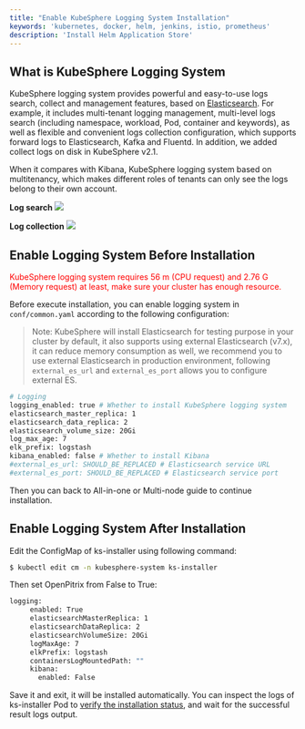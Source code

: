 ```yaml
---
title: "Enable KubeSphere Logging System Installation"
keywords: 'kubernetes, docker, helm, jenkins, istio, prometheus'
description: 'Install Helm Application Store'
---
```


## What is KubeSphere Logging System

KubeSphere logging system provides powerful and easy-to-use logs search, collect and management features, based on [Elasticsearch](https://jenkins.io/). For example, it includes multi-tenant logging management, multi-level logs search (including namespace, workload, Pod, container and keywords), as well as flexible and convenient logs collection configuration, which supports forward logs to Elasticsearch, Kafka and Fluentd. In addition, we added collect logs on disk in KubeSphere v2.1.

When it compares with Kibana, KubeSphere logging system based on multitenancy, which makes different roles of tenants can only see the logs belong to their own account.

**Log search**
![](https://pek3b.qingstor.com/kubesphere-docs/png/20191228210920.png)

**Log collection**
![](https://pek3b.qingstor.com/kubesphere-docs/png/20191228210953.png)


## Enable Logging System Before Installation

<font color=red>KubeSphere logging system requires 56 m (CPU request) and 2.76 G (Memory request) at least, make sure your cluster has enough resource.</font>

Before execute installation, you can enable logging system in `conf/common.yaml` according to the following configuration:

> Note: KubeSphere will install Elasticsearch for testing purpose in your cluster by default, it also supports using external Elasticsearch (v7.x), it can reduce memory consumption as well, we recommend you to use external Elasticsearch in production environment, following `external_es_url` and `external_es_port` allows you to configure external ES.

```bash
# Logging
logging_enabled: true # Whether to install KubeSphere logging system
elasticsearch_master_replica: 1  
elasticsearch_data_replica: 2  
elasticsearch_volume_size: 20Gi
log_max_age: 7
elk_prefix: logstash
kibana_enabled: false # Whether to install Kibana
#external_es_url: SHOULD_BE_REPLACED # Elasticsearch service URL
#external_es_port: SHOULD_BE_REPLACED # Elasticsearch service port
```

Then you can back to All-in-one or Multi-node guide to continue installation.

## Enable Logging System After Installation

Edit the ConfigMap of ks-installer using following command:

```bash
$ kubectl edit cm -n kubesphere-system ks-installer
```

Then set OpenPitrix from False to True:

```bash
logging:
     enabled: True
     elasticsearchMasterReplica: 1
     elasticsearchDataReplica: 2
     elasticsearchVolumeSize: 20Gi
     logMaxAge: 7
     elkPrefix: logstash
     containersLogMountedPath: ""
     kibana:
       enabled: False
```

Save it and exit, it will be installed automatically. You can inspect the logs of ks-installer Pod to [verify the installation status](../verify-components), and wait for the successful result logs output.
